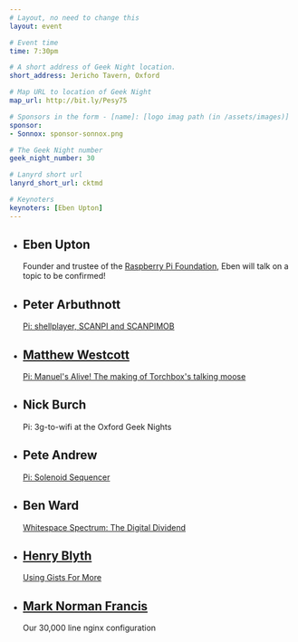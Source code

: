 ```yaml
---
# Layout, no need to change this
layout: event

# Event time
time: 7:30pm

# A short address of Geek Night location. 
short_address: Jericho Tavern, Oxford

# Map URL to location of Geek Night
map_url: http://bit.ly/Pesy75

# Sponsors in the form - [name]: [logo imag path (in /assets/images)]
sponsor: 
- Sonnox: sponsor-sonnox.png

# The Geek Night number
geek_night_number: 30

# Lanyrd short url
lanyrd_short_url: cktmd

# Keynoters
keynoters: [Eben Upton]
---
```


<ul class="keynotes">
  <li itemprop="performer" itemscope="itemscope" itemtype="http://schema.org/Person">
    <h2 itemprop="name">Eben Upton</h2>
    <p>Founder and trustee of the <a href="http://www.raspberrypi.org/about" >Raspberry Pi Foundation</a>, Eben will talk on a topic to be confirmed!</p>
  </li>
</ul>
<ul>
  <li itemprop="performer" itemscope="itemscope" itemtype="http://schema.org/Person">
    <h2 itemprop="name">Peter Arbuthnott</h2>
    <p><a href="http://www.scanpi.co.uk">Pi: shellplayer, SCANPI and SCANPIMOB</a></p>
  </li>
  <li itemprop="performer" itemscope="itemscope" itemtype="http://schema.org/Person">
    <a href="http://matt.west.co.tt/" ><h2 itemprop="name">Matthew Westcott</h2></a>
    <p><a href="http://moose.torchbox.com/">Pi: Manuel's Alive! The making of Torchbox's talking moose</a></p>
  </li>
  <li itemprop="performer" itemscope="itemscope" itemtype="http://schema.org/Person">
    <h2 itemprop="name">Nick Burch</h2>
    <p>Pi: 3g-to-wifi at the Oxford Geek Nights</p>
  </li>
  <li itemprop="performer" itemscope="itemscope" itemtype="http://schema.org/Person">
    <h2 itemprop="name">Pete Andrew</h2>
    <p><a href="http://www.youtube.com/watch?v=mtu9AtU4GQ4">Pi: Solenoid Sequencer</a></p>
  </li>

  <li itemprop="performer" itemscope="itemscope" itemtype="http://schema.org/Person">
    <h2 itemprop="name">Ben Ward</h2>
    <p><a href="http://badgertrack.com/post/37192131877/whitespace-spectrum" >Whitespace Spectrum: The Digital Dividend</a></p>
  </li>
  <li itemprop="performer" itemscope="itemscope" itemtype="http://schema.org/Person">
    <h2 itemprop="name"><a href="http://github.com/henrahmagix" >Henry Blyth</a></h2>
    <p><a href="http://henrahmagix.github.com/gistdeck">Using Gists For More</a></p>
  </li>
  <li itemprop="performer" itemscope="itemscope" itemtype="http://schema.org/Person">
    <h2 itemprop="name"><a href="http://marknormanfrancis.com/">Mark Norman Francis</a></h2>
    <p>Our 30,000 line nginx configuration</p>
  </li>
</ul>

